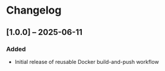# Changelog

## [1.0.0] – 2025-06-11
### Added
- Initial release of reusable Docker build-and-push workflow
